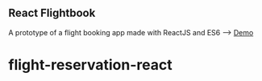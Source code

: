 ## React Flightbook
A prototype of a flight booking app made with ReactJS and ES6 --> [Demo](https://react-flightbook.firebaseapp.com/)
# flight-reservation-react
